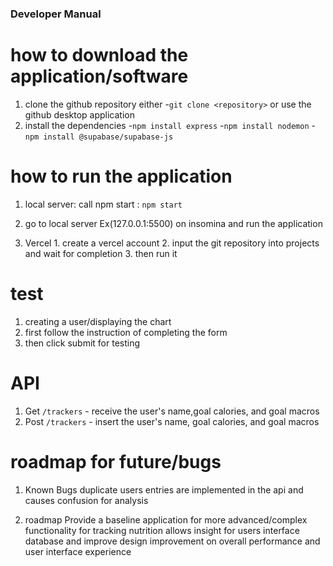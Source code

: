 ### Developer Manual

# how to download the application/software
 1. clone the github repository either 
    -`git clone <repository>` or use the github desktop application
 2. install the dependencies 
     -`npm install express`
     -`npm install nodemon`
     -`npm install @supabase/supabase-js`
# how to run the application
  1. local server: call npm start :
    ` npm start `
  2. go to local server Ex(127.0.0.1:5500) on insomina and run the application

  2. Vercel
    1. create a vercel account
    2. input the git repository into projects and wait for completion 
    3. then run it 
# test 
  1. creating a user/displaying the chart
  2.  first follow the instruction of completing the form
  3. then click submit for testing

# API 
1. Get
 `/trackers` - receive the user's name,goal calories, and goal macros
2. Post
  `/trackers` - insert the user's name, goal calories, and goal macros


# roadmap for future/bugs
  1. Known Bugs
    duplicate users entries are implemented in the api and causes confusion for analysis

  2. roadmap
       Provide a baseline application for more advanced/complex functionality for tracking nutrition
       allows insight for users interface database and improve design
       improvement on overall performance and user interface experience

 

